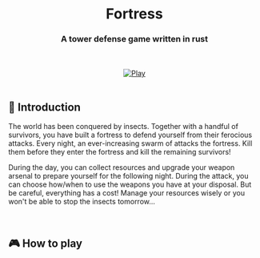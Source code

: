 <div align="center">

# Fortress
### A tower defense game written in rust

<br><br>
[![Play](https://gist.githubusercontent.com/cxmeel/0dbc95191f239b631c3874f4ccf114e2/raw/play.svg)](https://tvdboom.github.io/fortress/)
<br><br>

</div>

## 📜 Introduction

The world has been conquered by insects. Together with a handful of survivors, 
you have built a fortress to defend yourself from their ferocious attacks.
Every night, an ever-increasing swarm of attacks the fortress. Kill them before
they enter the fortress and kill the remaining survivors!

During the day, you can collect resources and upgrade your weapon arsenal to
prepare yourself for the following night. During the attack, you can choose
how/when to use the weapons you have at your disposal. But be careful, everything
has a cost! Manage your resources wisely or you won't be able to stop the insects
tomorrow...

<br>

## 🎮 How to play

